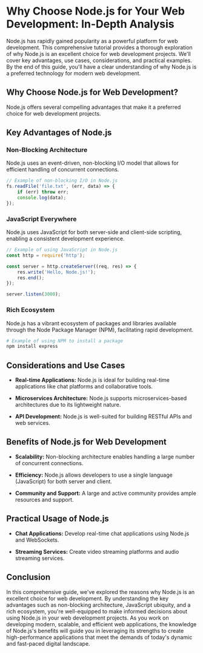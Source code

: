 # Why Choose Node.js for Your Web Development: In-Depth Analysis

Node.js has rapidly gained popularity as a powerful platform for web development. This comprehensive tutorial provides a thorough exploration of why Node.js is an excellent choice for web development projects. We'll cover key advantages, use cases, considerations, and practical examples. By the end of this guide, you'll have a clear understanding of why Node.js is a preferred technology for modern web development.

## Why Choose Node.js for Web Development?

Node.js offers several compelling advantages that make it a preferred choice for web development projects.

## Key Advantages of Node.js

### Non-Blocking Architecture

Node.js uses an event-driven, non-blocking I/O model that allows for efficient handling of concurrent connections.

```javascript
// Example of non-blocking I/O in Node.js
fs.readFile('file.txt', (err, data) => {
    if (err) throw err;
    console.log(data);
});
```

### JavaScript Everywhere

Node.js uses JavaScript for both server-side and client-side scripting, enabling a consistent development experience.

```javascript
// Example of using JavaScript in Node.js
const http = require('http');

const server = http.createServer((req, res) => {
    res.write('Hello, Node.js!');
    res.end();
});

server.listen(3000);
```

### Rich Ecosystem

Node.js has a vibrant ecosystem of packages and libraries available through the Node Package Manager (NPM), facilitating rapid development.

```bash
# Example of using NPM to install a package
npm install express
```

## Considerations and Use Cases

- **Real-time Applications:** Node.js is ideal for building real-time applications like chat platforms and collaborative tools.

- **Microservices Architecture:** Node.js supports microservices-based architectures due to its lightweight nature.

- **API Development:** Node.js is well-suited for building RESTful APIs and web services.

## Benefits of Node.js for Web Development

- **Scalability:** Non-blocking architecture enables handling a large number of concurrent connections.

- **Efficiency:** Node.js allows developers to use a single language (JavaScript) for both server and client.

- **Community and Support:** A large and active community provides ample resources and support.

## Practical Usage of Node.js

- **Chat Applications:** Develop real-time chat applications using Node.js and WebSockets.

- **Streaming Services:** Create video streaming platforms and audio streaming services.

## Conclusion

In this comprehensive guide, we've explored the reasons why Node.js is an excellent choice for web development. By understanding the key advantages such as non-blocking architecture, JavaScript ubiquity, and a rich ecosystem, you're well-equipped to make informed decisions about using Node.js in your web development projects. As you work on developing modern, scalable, and efficient web applications, the knowledge of Node.js's benefits will guide you in leveraging its strengths to create high-performance applications that meet the demands of today's dynamic and fast-paced digital landscape.